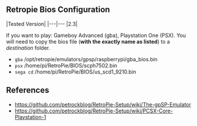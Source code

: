 ## Retropie Bios Configuration

|Tested Version|
|---|---
|2.3|

If you want to play: Gameboy Advanced (gba), Playstation One (PSX). You will need to copy the bios file (**with the exactly name as listed**) to a _destination_ folder.

* `gba` /opt/retropie/emulators/gpsp/raspberrypi/gba_bios.bin
* `psx` /home/pi/RetroPie/BIOS/scph7502.bin
* `sega cd` /home/pi/RetroPie/BIOS/us_scd1_9210.bin

## References

* https://github.com/petrockblog/RetroPie-Setup/wiki/The-gpSP-Emulator
* https://github.com/petrockblog/RetroPie-Setup/wiki/PCSX-Core-Playstation-1
